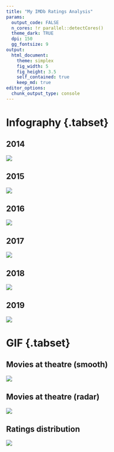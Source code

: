 ```yaml
---
title: "My IMDb Ratings Analysis"
params:
  output_code: FALSE
  n_cores: !r parallel::detectCores()
  theme_dark: TRUE
  dpi: 150
  gg_fontsize: 9
output:
  html_document:
    theme: simplex
    fig_width: 5
    fig_height: 3.5
    self_contained: true
    keep_md: true
editor_options: 
  chunk_output_type: console
---
```








# Infography {.tabset}

## 2014   



<img src="./images/ggplot_time-1.png" style="display: block; margin: auto;" />

## 2015   



<img src="./images/ggplot_time-2.png" style="display: block; margin: auto;" />

## 2016   



<img src="./images/ggplot_time-3.png" style="display: block; margin: auto;" />

## 2017   



<img src="./images/ggplot_time-4.png" style="display: block; margin: auto;" />

## 2018   



<img src="./images/ggplot_time-5.png" style="display: block; margin: auto;" />

## 2019   

<img src="./images/ggplot_time-6.png" style="display: block; margin: auto;" />

# GIF {.tabset}




## Movies at theatre (smooth)
<img src="./images/gif_circular-1.gif" style="display: block; margin: auto;" />

## Movies at theatre (radar)
<img src="./images/gif_radar-1.gif" style="display: block; margin: auto;" />

## Ratings distribution
<img src="./images/gif_distribution-1.gif" style="display: block; margin: auto;" />

